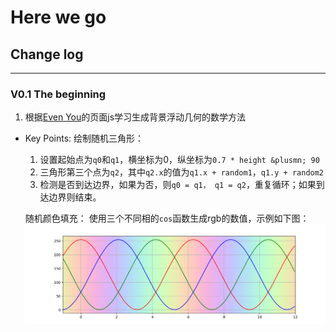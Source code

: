 # Here we go

## Change log
---

### V0.1 The beginning
1. 根据[Even You](http://evanyou.me)的页面js学习生成背景浮动几何的数学方法
- Key Points:
    绘制随机三角形：
    1. 设置起始点为`q0`和`q1`，横坐标为0，纵坐标为`0.7 * height &plusmn; 90`
    2. 三角形第三个点为`q2`，其中`q2.x`的值为`q1.x + random1`，`q1.y + random2`
    3. 检测是否到达边界，如果为否，则`q0 = q1， q1 = q2`，重复循环；如果到达边界则结束。
    
    随机颜色填充：
    使用三个不同相的`cos`函数生成rgb的数值，示例如下图：
    ![img](/sources/colorful.png)
